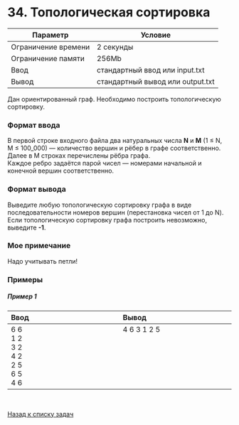 # 34. Топологическая сортировка

| Параметр            | Условие                          |
|---------------------|----------------------------------|
| Ограничение времени | 2 секунды                        |
| Ограничение памяти  | 256Mb                            |
| Ввод                | стандартный ввод или input.txt   |
| Вывод               | стандартный вывод или output.txt |


Дан ориентированный граф. Необходимо построить топологическую сортировку.

### Формат ввода
В первой строке входного файла два натуральных числа **N** и **M** 
(1&nbsp;≤&nbsp;N, M&nbsp;≤&nbsp;100_000) — количество вершин и рёбер в графе соответственно.  
Далее в M строках перечислены рёбра графа.  
Каждое ребро задаётся парой чисел — номерами начальной и конечной вершин соответственно.

### Формат вывода
Выведите любую топологическую сортировку графа в виде последовательности номеров вершин (перестановка чисел от 1 до N).  
Если топологическую сортировку графа построить невозможно, выведите **-1**.

### Мое примечание
Надо учитывать петли!

### Примеры

##### Пример 1
<table>
    <thead>
        <tr>
            <th width="250px" align="left">Ввод</th>
            <th width="250px" align="left">Вывод</th>
        </tr>
    </thead>
    <tr>
        <td>
            6 6<br>
            1 2<br>
            3 2<br>
            4 2<br>
            2 5<br>
            6 5<br>
            4 6
        </td>
        <td>
            4 6 3 1 2 5<br><br><br><br><br><br><br> 
        </td>
    </tr>
</table>


<br>

[Назад к списку задач](https://github.com/AlexAkama/yandex_algorithm/tree/main/src/main/java/training/v3b#%D0%B7%D0%B0%D0%B4%D0%B0%D1%87%D0%B8-30)